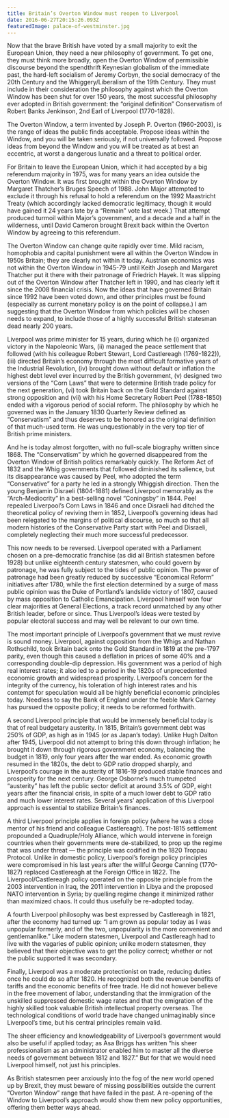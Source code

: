 ```yaml
---
title: Britain’s Overton Window must reopen to Liverpool
date: 2016-06-27T20:15:26.093Z
featuredImage: palace-of-westminster.jpg
---
```

Now that the brave British have voted by a small majority to exit the European Union, they need a new philosophy of government. To get one, they must think more broadly, open the Overton Window of permissible discourse beyond the spendthrift Keynesian globalism of the immediate past, the hard-left socialism of Jeremy Corbyn, the social democracy of the 20th Century and the Whiggery/Liberalism of the 19th Century. They must include in their consideration the philosophy against which the Overton Window has been shut for over 150 years, the most successful philosophy ever adopted in British government: the “original definition” Conservatism of Robert Banks Jenkinson, 2nd Earl of Liverpool (1770-1828).

The Overton Window, a term invented by Joseph P. Overton (1960-2003), is the range of ideas the public finds acceptable. Propose ideas within the Window, and you will be taken seriously, if not universally followed. Propose ideas from beyond the Window and you will be treated as at best an eccentric, at worst a dangerous lunatic and a threat to political order.

For Britain to leave the European Union, which it had accepted by a big referendum majority in 1975, was for many years an idea outside the Overton Window. It was first brought within the Overton Window by Margaret Thatcher’s Bruges Speech of 1988. John Major attempted to exclude it through his refusal to hold a referendum on the 1992 Maastricht Treaty (which accordingly lacked democratic legitimacy, though it would have gained it 24 years late by a “Remain” vote last week.) That attempt produced turmoil within Major’s government, and a decade and a half in the wilderness, until David Cameron brought Brexit back within the Overton Window by agreeing to this referendum.

The Overton Window can change quite rapidly over time. Mild racism, homophobia and capital punishment were all within the Overton Window in 1950s Britain; they are clearly not within it today. Austrian economics was not within the Overton Window in 1945-79 until Keith Joseph and Margaret Thatcher put it there with their patronage of Friedrich Hayek. It was slipping out of the Overton Window after Thatcher left in 1990, and has clearly left it since the 2008 financial crisis. Now the ideas that have governed Britain since 1992 have been voted down, and other principles must be found (especially as current monetary policy is on the point of collapse.) I am suggesting that the Overton Window from which policies will be chosen needs to expand, to include those of a highly successful British statesman dead nearly 200 years.

Liverpool was prime minister for 15 years, during which he (i) organized victory in the Napoleonic Wars, (ii) managed the peace settlement that followed (with his colleague Robert Stewart, Lord Castlereagh (1769-1822)), (iii) directed Britain’s economy through the most difficult formative years of the Industrial Revolution, (iv) brought down without default or inflation the highest debt level ever incurred by the British government, (v) designed two versions of the “Corn Laws” that were to determine British trade policy for the next generation, (vi) took Britain back on the Gold Standard against strong opposition and (vii) with his Home Secretary Robert Peel (1788-1850) ended with a vigorous period of social reform. The philosophy by which he governed was in the January 1830 Quarterly Review defined as “Conservatism” and thus deserves to be honored as the original definition of that much-used term. He was unquestionably in the very top tier of British prime ministers.

And he is today almost forgotten, with no full-scale biography written since 1868. The “Conservatism” by which he governed disappeared from the Overton Window of British politics remarkably quickly. The Reform Act of 1832 and the Whig governments that followed diminished its salience, but its disappearance was caused by Peel, who adopted the term “Conservative” for a party he led in a strongly Whiggish direction. Then the young Benjamin Disraeli (1804-1881) defined Liverpool memorably as the “Arch-Mediocrity” in a best-selling novel “Coningsby” in 1844. Peel repealed Liverpool’s Corn Laws in 1846 and once Disraeli had ditched the theoretical policy of reviving them in 1852, Liverpool’s governing ideas had been relegated to the margins of political discourse, so much so that all modern histories of the Conservative Party start with Peel and Disraeli, completely neglecting their much more successful predecessor.

This now needs to be reversed. Liverpool operated with a Parliament chosen on a pre-democratic franchise (as did all British statesmen before 1928) but unlike eighteenth century statesmen, who could govern by patronage, he was fully subject to the tides of public opinion. The power of patronage had been greatly reduced by successive “Economical Reform” initiatives after 1780, while the first election determined by a surge of mass public opinion was the Duke of Portland’s landslide victory of 1807, caused by mass opposition to Catholic Emancipation. Liverpool himself won four clear majorities at General Elections, a track record unmatched by any other British leader, before or since. Thus Liverpool’s ideas were tested by popular electoral success and may well be relevant to our own time.

The most important principle of Liverpool’s government that we must revive is sound money. Liverpool, against opposition from the Whigs and Nathan Rothschild, took Britain back onto the Gold Standard in 1819 at the pre-1797 parity, even though this caused a deflation in prices of some 40% and a corresponding double-dip depression. His government was a period of high real interest rates; it also led to a period in the 1820s of unprecedented economic growth and widespread prosperity. Liverpool’s concern for the integrity of the currency, his toleration of high interest rates and his contempt for speculation would all be highly beneficial economic principles today. Needless to say the Bank of England under the feeble Mark Carney has pursued the opposite policy; it needs to be reformed forthwith.

A second Liverpool principle that would be immensely beneficial today is that of real budgetary austerity. In 1815, Britain’s government debt was 250% of GDP, as high as in 1945 (or as Japan’s today). Unlike Hugh Dalton after 1945, Liverpool did not attempt to bring this down through inflation; he brought it down through rigorous government economy, balancing the budget in 1819, only four years after the war ended. As economic growth resumed in the 1820s, the debt to GDP ratio dropped sharply, and Liverpool’s courage in the austerity of 1816-19 produced stable finances and prosperity for the next century. George Osborne’s much trumpeted “austerity” has left the public sector deficit at around 3.5% of GDP, eight years after the financial crisis, in spite of a much lower debt to GDP ratio and much lower interest rates. Several years’ application of this Liverpool approach is essential to stabilize Britain’s finances.

A third Liverpool principle applies in foreign policy (where he was a close mentor of his friend and colleague Castlereagh). The post-1815 settlement propounded a Quadruple/Holy Alliance, which would intervene in foreign countries when their governments were de-stabilized, to prop up the regime that was under threat — the principle was codified in the 1820 Troppau Protocol. Unlike in domestic policy, Liverpool’s foreign policy principles were compromised in his last years after the willful George Canning (1770-1827) replaced Castlereagh at the Foreign Office in 1822. The Liverpool/Castlereagh policy operated on the opposite principle from the 2003 intervention in Iraq, the 2011 intervention in Libya and the proposed NATO intervention in Syria; by quelling regime change it minimized rather than maximized chaos. It could thus usefully be re-adopted today.

A fourth Liverpool philosophy was best expressed by Castlereagh in 1821, after the economy had turned up: “I am grown as popular today as I was unpopular formerly, and of the two, unpopularity is the more convenient and gentlemanlike.” Like modern statesmen, Liverpool and Castlereagh had to live with the vagaries of public opinion; unlike modern statesmen, they believed that their objective was to get the policy correct; whether or not the public supported it was secondary.

Finally, Liverpool was a moderate protectionist on trade, reducing duties once he could do so after 1820. He recognized both the revenue benefits of tariffs and the economic benefits of free trade. He did not however believe in the free movement of labor, understanding that the immigration of the unskilled suppressed domestic wage rates and that the emigration of the highly skilled took valuable British intellectual property overseas. The technological conditions of world trade have changed unimaginably since Liverpool’s time, but his central principles remain valid.

The sheer efficiency and knowledgeability of Liverpool’s government would also be useful if applied today; as Asa Briggs has written “his sheer professionalism as an administrator enabled him to master all the diverse needs of government between 1812 and 1827.” But for that we would need Liverpool himself, not just his principles.

As British statesmen peer anxiously into the fog of the new world opened up by Brexit, they must beware of missing possibilities outside the current “Overton Window” range that have failed in the past. A re-opening of the Window to Liverpool’s approach would show them new policy opportunities, offering them better ways ahead.